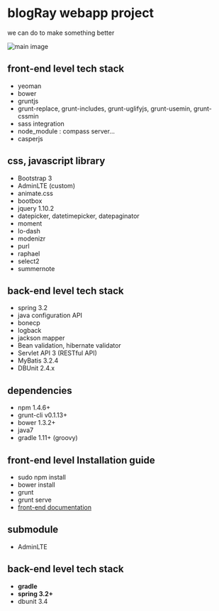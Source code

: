 # blogRay webapp project

we can do to make something better

![main image](main.png)

## front-end level tech stack

- yeoman
- bower
- gruntjs
- grunt-replace, grunt-includes, grunt-uglifyjs, grunt-usemin, grunt-cssmin
- sass integration
- node_module : compass server...
- casperjs

## css, javascript library

- Bootstrap 3
- AdminLTE (custom)
- animate.css
- bootbox
- jquery 1.10.2
- datepicker, datetimepicker, datepaginator
- moment
- lo-dash
- modenizr
- purl
- raphael
- select2
- summernote

## back-end level tech stack

- spring 3.2
- java configuration API
- bonecp
- logback
- jackson mapper
- Bean validation, hibernate validator
- Servlet API 3 (RESTful API)
- MyBatis 3.2.4
- DBUnit 2.4.x

## dependencies

- npm 1.4.6+
- grunt-cli v0.1.13+
- bower 1.3.2+
- java7
- gradle 1.11+ (groovy)

## front-end level Installation guide

- sudo npm install
- bower install
- grunt
- grunt serve
- [front-end documentation](./html/README.md)

## submodule

- AdminLTE

## back-end level tech stack

- **gradle**
- **spring 3.2+**
- dbunit 3.4
